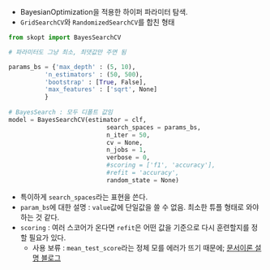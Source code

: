 - BayesianOptimization을 적용한 하이퍼 파라미터 탐색. 
- `GridSearchCV`와 `RandomizedSearchCV`를 합친 형태
```python
from skopt import BayesSearchCV

# 파라미터도 그냥 최소, 최댓값만 주면 됨

params_bs = {'max_depth' : (5, 10),
          'n_estimators' : (50, 500),
          'bootstrap' : [True, False],
          'max_features' : ['sqrt', None]
          }
          
# BayesSearch : 모두 디폴트 값임
model = BayesSearchCV(estimator = clf,
                           search_spaces = params_bs,
                           n_iter = 50,
                           cv = None,
                           n_jobs = 1, 
                           verbose = 0,
                           #scoring = ['f1', 'accuracy'],
                           #refit = 'accuracy',
                           random_state = None)
```
- 특이하게 `search_spaces`라는 표현을 쓴다. 
- `param_bs`에 대한 설명 : `value`값에 단일값을 쓸 수 없음. 최소한 튜플 형태로 와야 하는 것 같다.
- `scoring` : 여러 스코어가 온다면 `refit`은 어떤 값을 기준으로 다시 훈련할지를 정할 필요가 있다.
	- 사용 보류 : `mean_test_score`라는 정체 모를 에러가 뜨기 때문에;
[문서](https://scikit-optimize.github.io/stable/modules/generated/skopt.BayesSearchCV.html)[이론 설명 블로그](https://wooono.tistory.com/102) 